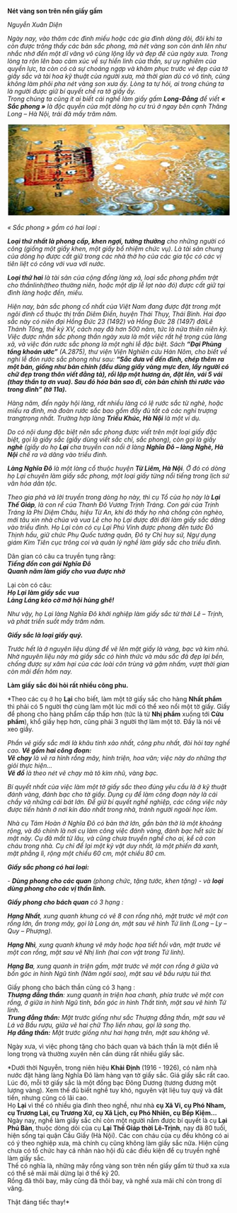 <!--
title: Nét vàng son trên nền giây Gấm
author: Nguyễn Tích Kỳ
status: completed
-->

**Nét vàng son trên nền giấy gấm**

*Nguyễn Xuân Diện*  
 
*Ngày nay, vào thăm các đình miếu hoặc các gia đình dòng dõi, đôi khi ta còn được trông thấy các bản sắc phong, mà nét vàng son còn ánh lên như nhắc nhớ đến một dĩ vãng vô cùng lộng lẫy và đẹp đẽ  của ngày xưa.
Trong lòng ta rộn lên bao cảm xúc về sự hiển linh của thần, sự uy nghiêm của quyền lực, ta còn có cả  sự choáng ngợp và khâm phục trước vẻ đẹp của tờ giấy sắc và tài hoa kỹ thuật của người xưa, mà thời gian dù có vô tình, cũng không làm phôi pha nét vàng son xưa ấy. Lòng ta tự hỏi,  ai trong chúng ta là người được giữ bí quyết chế ra tờ giấy ấy.  
Trong chúng ta cũng ít ai biết cái nghề làm giấy gấm **Long-Đằng** để viết **« Sắc phong »** là độc quyền  của một dòng họ cư trú ở ngay bên cạnh Thăng Long – Hà Nội,  trải đã mấy trăm năm.*

![](01.jpg)

*« Sắc phong » gồm có hai loại :*

***Loại thứ nhất là phong cấp, khen ngợi, tưởng thưởng** cho những người có công (giống  một giấy khen, một giấy bổ nhiệm chức vụ). Là tài sản chung của dòng họ được cất giữ trong các nhà thờ họ của các gia tộc có các vị tiên liệt có công với  vua với nước.*

***Loại thứ hai** là tài sản của cộng đồng làng  xã, loại sắc phong phẩm trật cho thầnlinh(theo thường niên, hoặc một dịp lễ  lạt nào đó) được cất giữ tại đình làng hoặc đền, miếu.*

*Hiện nay, bản sắc phong cổ nhất của Việt Nam đang được đặt trong một ngôi đình cổ thuộc thị trấn Diêm Điền, huyện Thái  Thụy, Thái Bình. Hai đạo sắc này có niên đại Hồng Đức 23 (1492) và Hồng Đức  28 (1497) đờiLê Thánh  Tông, thế kỷ XV, cách nay đã hơn 500 năm, tức là nửa  thiên niên kỷ.  
Việc được nhận sắc phong thần ngày xưa là một việc rất hệ trọng của làng xã, và việc đón rước sắc phong là một nghi lễ đặc biệt.
Sách **“Đại Phùng tổng  khoán ước”** (A.2875), thư viện Viện Nghiên cứu Hán Nôm, cho biết về  nghi lễ đón rước sắc phong như sau: **“Sắc đưa về đến đình, chép thêm ra một bản, giống như bản chính (đều dùng giấy vàng mực đen, lấy người có chữ đẹp trong thôn viết đằng tả), rồi lập một  hương án, đặt lên, vái 5 vái (thay thần tạ ơn vua). Sau đó hóa bản sao đi,  còn bản chính thì rước vào trong đình” (tờ 11a).***

*Hàng năm, đến ngày hội  làng, rất nhiều làng có lệ rước sắc từ nghè, hoặc miếu ra đình, mà đoàn rước  sắc bao gồm đầy đủ tất cả các nghi trượng trangtrọng nhất. Trường hợp làng **Triều Khúc, Hà Nội** là một ví dụ.*

*Do có nội dung đặc biệt  nên sắc phong được viết trên một loại giấy đặc biệt, gọi là giấy sắc (giấy dùng viết sắc chỉ, sắc  phong), còn gọi là giấy **nghè** (giấy  do họ **Lại** cha truyền con nối ở  làng **Nghĩa Đô – làng Nghè, Hà Nội**  chế ra và dâng vào triều đình.*

***Làng Nghĩa Đô** là một làng cổ thuộc huyện **Từ Liêm, Hà Nội**. Ở đó có dòng họ Lại chuyên làm giấy sắc phong, một loại giấy từng nổi tiếng trong lịch sử văn hóa dân tộc.*

*Theo gia phả và lời truyền trong dòng họ này, thì cụ Tổ của họ này là **Lại Thế Giáp**, là con rể của Thanh Đô Vương Trịnh Tráng. Con gái của Trịnh Tráng là Phi Diệm Châu, hiệu Từ An, khi đó thấy họ nhà chồng còn nghèo, mới tâu xin nhà chúa và vua Lê cho họ Lại được đời đời làm giấy sắc dâng vào triều đình. Họ Lại còn có cụ Lại Phú Vinh được phong  đến tước Đô Thịnh hầu, giữ chức Phụ Quốc tướng quân, Đô ty Chỉ huy sứ, Ngự dụng giám Kim Tiên cục trông coi và quản lý nghề làm giấy sắc cho triều đình.*   


Dân gian có câu ca truyền tụng rằng:  
***Tiếng đồn con gái Nghĩa Đô***     
***Quanh năm làm giấy cho vua được nhờ***   

Lại còn có câu:   
***Họ Lại làm giấy sắc vua***   
***Làng Láng kéo cờ mở hội hùng ghê!***  
    

*Như vậy, họ Lại làng Nghĩa Đô khởi nghiệp làm giấy sắc từ thời Lê – Trịnh, và phát triển suốt mấy trăm năm.*

***Giấy sắc là loại giấy quý.***

   
*Trước hết là ở nguyên liệu dùng để vẽ lên mặt giấy là vàng, bạc và kim nhũ. Nhờ nguyên liệu này mà giấy sắc có hình thức và màu sắc đã đẹp lại bền, chống được sự xâm hại của các loài côn trùng và gặm nhấm, vượt thời gian còn mãi đến hôm nay.*

**Làm giấy sắc đòi hỏi rất nhiều công phu.**

*Theo các cụ ở họ **Lại** cho biết,  làm một tờ  giấy sắc cho hàng **Nhất phẩm** thì  phải có 5 người thợ cùng làm một lúc mới có thể xeo nổi một tờ giấy. Giấy để phong cho hàng phẩm cấp thấp hơn (tức là từ **Nhị phẩm**  xuống tới **Cửu phẩm**), khổ giấy hẹp  hơn, cũng phải 3 người thợ làm một tờ. Đấy là nói về xeo giấy.   

*Phần vẽ giấy sắc mới là khâu tinh xảo nhất, công phu nhất, đòi hỏi tay nghề cao.
**Vẽ gồm hai công đoạn:**     
**Vẽ chạy** là vẽ ra hình rồng mây, hình triện, hoa văn; việc này do những thợ giỏi thực hiện…     
**Vẽ đồ** là theo nét vẽ chạy mà tô kim nhũ, vàng bạc.*

*Bí quyết nhất của việc làm một tờ giấy sắc theo đúng yêu cầu là ở kỹ thuật đánh vàng, đánh bạc cho tờ giấy. Dụng cụ để làm công đoạn này là cái chầy và những cái bát lớn. Để giữ bí quyết nghề nghiệp, các công việc này được tiến hành ở nơi kín đáo nhất trong nhà, tránh người ngoài học lỏm.*   

*Nhà cụ Tám Hoàn ở Nghĩa Đô có bàn thờ lớn, gần bàn thờ là một khoảng rộng, và đó chính là nơi cụ làm công việc đánh vàng, đánh bạc hết sức bí mật này. Cụ đã mất từ lâu, và cũng chưa truyền nghề cho ai, kể cả con cháu trong nhà. Cụ chỉ để lại một kỷ vật duy nhất, là một phiến đá xanh, mặt phẳng lì, rộng một chiều 60 cm, một chiều 80 cm.*

***Giấy sắc phong có hai loại:***

*- **Dùng phong cho các quan** (phong chức, tặng tước, khen tặng)*
*- và **loại dùng phong cho các vị thần linh.***

***Giấy phong cho bách quan** có 3 hạng :*

***Hạng Nhất**, xung quanh khung có vẽ 8 con rồng nhỏ, mặt trước vẽ một con rồng lớn, ẩn trong     mây, gọi là Long án, mặt sau vẽ hình Tứ linh (Long – Ly – Quy – Phượng).* 
        
***Hạng Nhì**, xung quanh khung vẽ mây hoặc họa tiết hồi văn, mặt trước vẽ một con rồng, mặt sau vẽ Nhị linh (hai con vật trong Tứ linh).*
  
***Hạng Ba**, xung quanh in triện gấm, mặt trước vẽ một con rồng ở giữa và bốn góc in hình Ngũ tinh (Năm ngôi sao), mặt sau  vẽ bầu rượu túi thơ.*   

Giấy phong cho bách thần cũng có 3 hạng :   
***Thượng đẳng thần**: xung quanh in triện hoa chanh, phía trước vẽ một con rồng, ở giữa in hình Ngũ tinh, bốn góc in hình Thất tinh, mặt sau vẽ hình Tứ linh.*  
***Trung đẳng thần:** Mặt trước giống như sắc Thượng đẳng thần, mặt sau vẽ Lá và Bầu rượu, giữa vẽ hai chữ Thọ liền nhau, gọi là song thọ.*   
***Hạ đẳng thần:** Mặt trước giống như hai hạng trên, mặt sau không vẽ.*

Ngày xưa, vì việc phong tặng cho bách quan và bách thần là một điển lễ long trọng và thường xuyên nên cần dùng rất nhiều giấy sắc.   

*Dưới thời Nguyễn, trong niên hiệu **Khải Định** (1916 - 1926), có năm nhà nước đặt hàng làng Nghĩa Đô làm hàng vạn tờ giấy sắc. Giá giấy sắc rất cao. Lúc đó, mỗi tờ giấy sắc là một đồng bạc Đông Dương (tương đương một lượng vàng). Xem thế đủ biết nghề tuy khó, nguyên vật liệu tuy quý và đắt tiền, nhưng cũng có lãi cao.  
Họ **Lại** vì thế có nhiều gia đình theo nghề, như nhà **cụ Xã Vi, cụ Phó Nham, cụ Trương Lại, cụ Trương Xứ, cụ Xã Lịch, cụ Phó Nhiên, cụ Bếp Kiệm…**   
Ngày nay, nghề làm giấy sắc  chỉ còn một người nắm được bí quyết là cụ **Lại Phú Bàn**, thuộc dòng dõi của cụ **Lại Thế Giáp thời Lê-Trịnh**, nay đã 80 tuổi, hiện sống tại quận  Cầu Giấy (Hà Nội). Các con cháu của cụ đều không có ai có ý theo nghiệp xưa, mà chính cụ cũng không làm giấy sắc nữa. Hiện cũng chưa có tổ chức hay  cá nhân nào hội đủ các điều kiện để cụ truyền nghề làm giấy sắc.  
Thế có nghĩa là, những mây rồng vàng son trên nền giấy gấm từ thuở xa xưa có thể sẽ mãi mãi dừng lại ở thế kỷ 20.   
Rồng đã thôi bay, mây  cũng đã thôi bay, và nghề xưa mãi chỉ còn trong dĩ vãng.  

Thật đáng tiếc thay!*


























